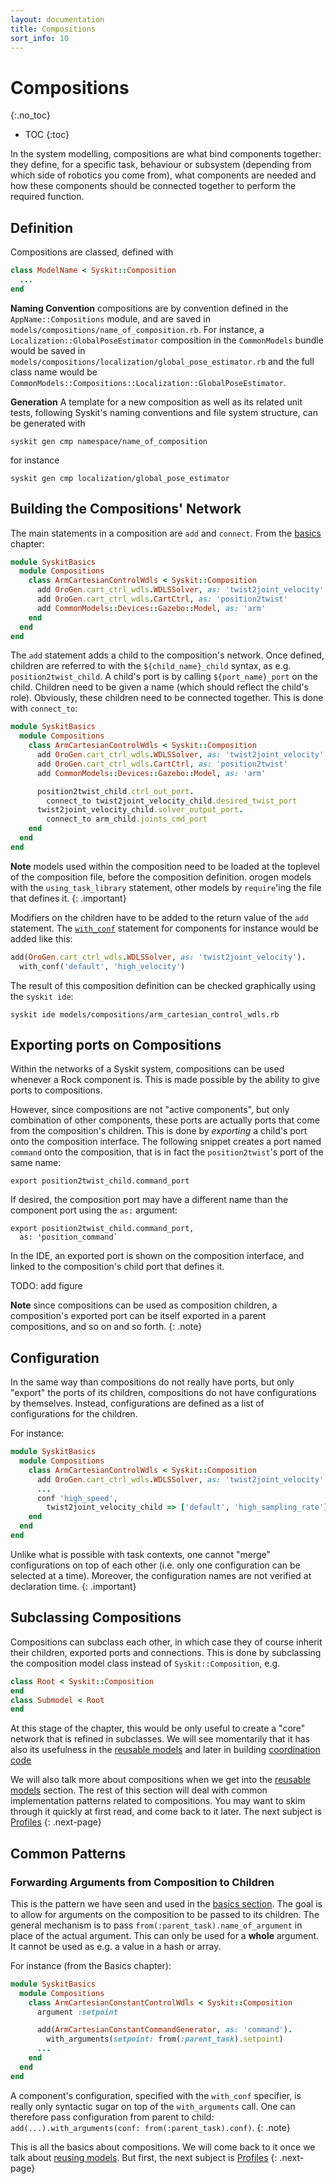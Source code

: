 ```yaml
---
layout: documentation
title: Compositions
sort_info: 10
---
```


# Compositions
{:.no_toc}

- TOC
{:toc}

In the system modelling, compositions are what bind components together: they
define, for a specific task, behaviour or subsystem (depending from which side
of robotics you come from), what components are needed and how these components
should be connected together to perform the required function.

## Definition

Compositions are classed, defined with

~~~ ruby
class ModelName < Syskit::Composition
  ...
end
~~~

__Naming Convention__ compositions are by convention defined in the
`AppName::Compositions` module, and are saved in
`models/compositions/name_of_composition.rb`. For instance, a
`Localization::GlobalPoseEstimator` composition in the `CommonModels` bundle would be saved
in `models/compositions/localization/global_pose_estimator.rb` and the full class
name would be `CommonModels::Compositions::Localization::GlobalPoseEstimator`.


__Generation__ A template for a new composition as well as its related unit
tests, following Syskit's naming conventions and file system structure, can be
generated with

~~~
syskit gen cmp namespace/name_of_composition
~~~

for instance

~~~
syskit gen cmp localization/global_pose_estimator
~~~

## Building the Compositions' Network

The main statements in a composition are `add` and `connect`. From the
[basics](../basics/composition.html) chapter:

~~~ ruby
module SyskitBasics
  module Compositions
    class ArmCartesianControlWdls < Syskit::Composition
      add OroGen.cart_ctrl_wdls.WDLSSolver, as: 'twist2joint_velocity'
      add OroGen.cart_ctrl_wdls.CartCtrl, as: 'position2twist'
      add CommonModels::Devices::Gazebo::Model, as: 'arm'
    end
  end
end
~~~

The `add` statement adds a child to the composition's network. Once defined,
children are referred to with the `${child_name}_child` syntax, as e.g.
`position2twist_child`. A child's port is by calling `${port_name}_port` on the
child.  Children need to be given a name (which should reflect the child's
role).  Obviously, these children need to be connected together.  This is done
with `connect_to`:

~~~ ruby
module SyskitBasics
  module Compositions
    class ArmCartesianControlWdls < Syskit::Composition
      add OroGen.cart_ctrl_wdls.WDLSSolver, as: 'twist2joint_velocity'
      add OroGen.cart_ctrl_wdls.CartCtrl, as: 'position2twist'
      add CommonModels::Devices::Gazebo::Model, as: 'arm'

      position2twist_child.ctrl_out_port.
        connect_to twist2joint_velocity_child.desired_twist_port
      twist2joint_velocity_child.solver_output_port.
        connect_to arm_child.joints_cmd_port
    end
  end
end
~~~

**Note** models used within the composition need to be loaded at the toplevel
of the composition file, before the composition definition. orogen models with
the `using_task_library` statement, other models by `require`'ing the file that
defines it.
{: .important}

Modifiers on the children have to be added to the return value of the `add`
statement. The
[`with_conf`](../integrating_functionality/syskit_integration.html) statement
for components for instance would be added like this:

~~~ ruby
add(OroGen.cart_ctrl_wdls.WDLSSolver, as: 'twist2joint_velocity').
  with_conf('default', 'high_velocity')
~~~

The result of this composition definition can be checked graphically using the `syskit ide`:

~~~
syskit ide models/compositions/arm_cartesian_control_wdls.rb
~~~

## Exporting ports on Compositions

Within the networks of a Syskit system, compositions can be used whenever a
Rock component is. This is made possible by the ability to give ports to
compositions.

However, since compositions are not "active components", but only combination
of other components, these ports are actually ports that come from the
composition's children. This is done by _exporting_ a child's port
onto the composition interface. The following snippet creates a port named
`command` onto the composition, that is in fact the `position2twist`'s port of
the same name:

~~~
export position2twist_child.command_port
~~~

If desired, the composition port may have a different name than the component port using the `as:` argument:

~~~
export position2twist_child.command_port,
  as: 'position_command`
~~~

In the IDE, an exported port is shown on the composition interface, and linked
to the composition's child port that defines it.

TODO: add figure

**Note** since compositions can be used as composition children, a
composition's exported port can be itself exported in a parent compositions,
and so on and so forth.
{: .note}

## Configuration

In the same way than compositions do not really have ports, but only "export"
the ports of its children, compositions do not have configurations by
themselves. Instead, configurations are defined as a list of configurations for
the children.

For instance:

~~~ ruby
module SyskitBasics
  module Compositions
    class ArmCartesianControlWdls < Syskit::Composition
      add OroGen.cart_ctrl_wdls.WDLSSolver, as: 'twist2joint_velocity'
      ...
      conf 'high_speed',
        twist2joint_velocity_child => ['default', 'high_sampling_rate']
    end
  end
end
~~~

Unlike what is possible with task contexts, one cannot "merge" configurations on
top of each other (i.e. only one configuration can be selected at a time).
Moreover, the configuration names are not verified at declaration time.
{: .important}

## Subclassing Compositions

Compositions can subclass each other, in which case they of course inherit
their children, exported ports and connections. This is done by subclassing
the composition model class instead of `Syskit::Composition`, e.g.

~~~ ruby
class Root < Syskit::Composition
end
class Submodel < Root
end
~~~

At this stage of the chapter, this would be only useful to create a "core"
network that is refined in subclasses. We will see momentarily that it has also
its usefulness in the [reusable models](reusable_models.html) and later in
building [coordination code](../coordination/index.html)

We will also talk more about compositions when we get into the
[reusable models](reusable_models.html) section. The rest of this section will
deal with common implementation patterns related to compositions. You may want
to skim through it quickly at first read, and come back to it later. The next
subject is [Profiles](profiles.html)
{: .next-page}

## Common Patterns

### Forwarding Arguments from Composition to Children

This is the pattern we have seen and used in the
[basics section](../basics/constant_generator.html#composition_forward_argument).  The
goal is to allow for arguments on the composition to be passed to its children.
The general mechanism is to pass `from(:parent_task).name_of_argument` in place
of the actual argument. This can only be used for a **whole** argument. It cannot be
used as e.g. a value in a hash or array.

For instance (from the Basics chapter):

~~~ ruby
module SyskitBasics
  module Compositions
    class ArmCartesianConstantControlWdls < Syskit::Composition
      argument :setpoint

      add(ArmCartesianConstantCommandGenerator, as: 'command').
        with_arguments(setpoint: from(:parent_task).setpoint)
      ...
    end
  end
end
~~~

A component's configuration, specified with the `with_conf` specifier, is really only 
syntactic sugar on top of the `with_arguments` call. One can therefore pass configuration
from parent to child: `add(...).with_arguments(conf: from(:parent_task).conf)`.
{: .note}

This is all the basics about compositions. We will come back to it once we talk
about [reusing models](reusing_models.html). But first, the next subject is
[Profiles](profiles.html)
{: .next-page}

